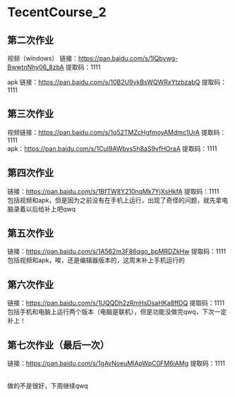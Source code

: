 # TecentCourse_2

## 第二次作业
视频（windows）
链接：https://pan.baidu.com/s/1lQbywg-BwwtnNhy06_8zbA 
提取码：1111 
<br>

apk
链接：https://pan.baidu.com/s/10B2U9vkBsWQWRxYtzbzabQ 
提取码：1111 


## 第三次作业
视频链接：https://pan.baidu.com/s/1q52TMZcHgfmoyAMdmc1UrA 
提取码：1111 
<br>
apk：https://pan.baidu.com/s/1CuI9AWbvs5h8aS9vfHOraA 
提取码：1111 

## 第四次作业
链接：https://pan.baidu.com/s/1BfTW8Y210nqMk7YjXsHkfA 
提取码：1111 
<br>
包括视频和apk，但是因为之前没有在手机上运行，出现了奇怪的问题，就先拿电脑录着以后给补上吧qwq

## 第五次作业
链接：https://pan.baidu.com/s/1A562m3F86qgo_bpMRDZkHw 
提取码：1111 
<br>
包括视频和apk，唉，还是编辑器版本的，这周末补上手机运行的

## 第六次作业
链接：https://pan.baidu.com/s/1UQQDh2zRmHsDsaHKa8ffDQ 
提取码：1111 
<br>
包括手机和电脑上运行两个版本（电脑是联机），但是功能没做完qwq，下次一定补上！

## 第七次作业（最后一次）
链接：https://pan.baidu.com/s/1gAvNoeuMIApWpC0FM6iAMg 
提取码：1111 

<br>
做的不是很好，下周继续qwq
